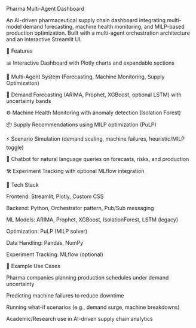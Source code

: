 Pharma Multi-Agent Dashboard

An AI-driven pharmaceutical supply chain dashboard integrating multi-model demand forecasting, machine health monitoring, and MILP-based production optimization.
Built with a multi-agent orchestration architecture and an interactive Streamlit UI.

🚀 Features

📊 Interactive Dashboard with Plotly charts and expandable sections

🤖 Multi-Agent System (Forecasting, Machine Monitoring, Supply Optimization)

🔮 Demand Forecasting (ARIMA, Prophet, XGBoost, optional LSTM) with uncertainty bands

⚙️ Machine Health Monitoring with anomaly detection (Isolation Forest)

📦 Supply Recommendations using MILP optimization (PuLP)

⚡ Scenario Simulation (demand scaling, machine failures, heuristic/MILP toggle)

💬 Chatbot for natural language queries on forecasts, risks, and production

🛠️ Experiment Tracking with optional MLflow integration

🔬 Tech Stack

Frontend: Streamlit, Plotly, Custom CSS

Backend: Python, Orchestrator pattern, Pub/Sub messaging

ML Models: ARIMA, Prophet, XGBoost, IsolationForest, LSTM (legacy)

Optimization: PuLP (MILP solver)

Data Handling: Pandas, NumPy

Experiment Tracking: MLflow (optional)

🎯 Example Use Cases

Pharma companies planning production schedules under demand uncertainty

Predicting machine failures to reduce downtime

Running what-if scenarios (e.g., demand surge, machine breakdowns)

Academic/Research use in AI-driven supply chain analytics

